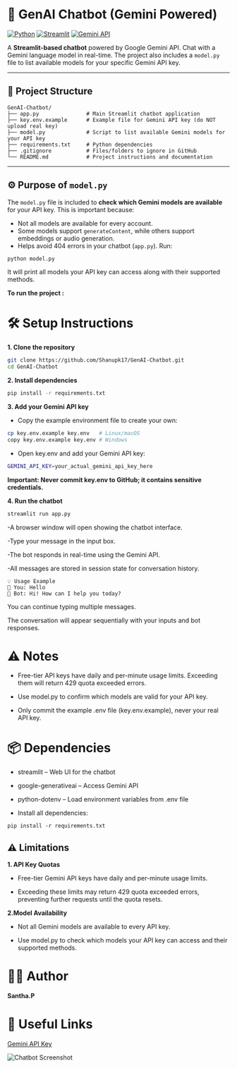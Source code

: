 # 🤖 GenAI Chatbot (Gemini Powered)

[![Python](https://img.shields.io/badge/Python-3.12-blue)](https://www.python.org/)
[![Streamlit](https://img.shields.io/badge/Streamlit-✔️-green)](https://streamlit.io/)
[![Gemini API](https://img.shields.io/badge/Gemini-API-orange)](https://ai.google.com/)

A **Streamlit-based chatbot** powered by Google Gemini API. Chat with a Gemini language model in real-time. The project also includes a `model.py` file to list available models for your specific Gemini API key.

---

## 📂 Project Structure

```text
GenAI-Chatbot/
├── app.py               # Main Streamlit chatbot application
├── key.env.example      # Example file for Gemini API key (do NOT upload real key)
├── model.py             # Script to list available Gemini models for your API key
├── requirements.txt     # Python dependencies
├── .gitignore           # Files/folders to ignore in GitHub
└── README.md            # Project instructions and documentation
```


---

## ⚙️ Purpose of `model.py`

The `model.py` file is included to **check which Gemini models are available** for your API key. This is important because:

- Not all models are available for every account.  
- Some models support `generateContent`, while others support embeddings or audio generation.  
- Helps avoid 404 errors in your chatbot (`app.py`).
 Run:
```bash
python model.py
```

It will print all models your API key can access along with their supported methods.

**To run the project :**

# 🛠 Setup Instructions

**1. Clone the repository**
 ```bash
git clone https://github.com/Shanupk17/GenAI-Chatbot.git
cd GenAI-Chatbot
```

**2. Install dependencies**
```bash
pip install -r requirements.txt
```

**3. Add your Gemini API key**

- Copy the example environment file to create your own:
```bash
cp key.env.example key.env   # Linux/macOS
copy key.env.example key.env # Windows
```
- Open key.env and add your Gemini API key:
```bash
GEMINI_API_KEY=your_actual_gemini_api_key_here
```
**Important: Never commit key.env to GitHub; it contains sensitive credentials.**

**4. Run the chatbot**
```bash
streamlit run app.py
```

-A browser window will open showing the chatbot interface.

-Type your message in the input box.

-The bot responds in real-time using the Gemini API.

-All messages are stored in session state for conversation history.
```
💡 Usage Example
🧑 You: Hello
🤖 Bot: Hi! How can I help you today?

```
You can continue typing multiple messages.

The conversation will appear sequentially with your inputs and bot responses.

# ⚠️ Notes

- Free-tier API keys have daily and per-minute usage limits. Exceeding them will return 429 quota exceeded errors.

- Use model.py to confirm which models are valid for your API key.

- Only commit the example .env file (key.env.example), never your real API key.

# 📦 Dependencies

- streamlit – Web UI for the chatbot

- google-generativeai – Access Gemini API

- python-dotenv – Load environment variables from .env file

- Install all dependencies:
```
pip install -r requirements.txt
```

## ⚠️ Limitations

**1. API Key Quotas**

- Free-tier Gemini API keys have daily and per-minute usage limits.

- Exceeding these limits may return 429 quota exceeded errors, preventing further requests until the quota resets.

**2.Model Availability**

- Not all Gemini models are available to every API key.

- Use model.py to check which models your API key can access and their supported methods.

# 👨‍💻 Author

**Santha.P**

# 🔗 Useful Links

[Gemini API Key](https://aistudio.google.com/apikey)


![Chatbot Screenshot](https://via.placeholder.com/800x400?text=GenAI+Chatbot+UI+Preview)

